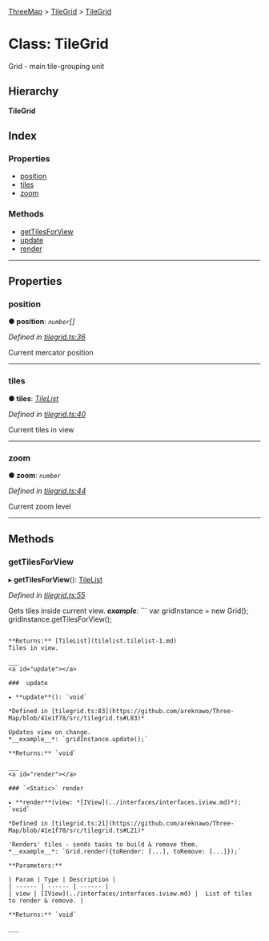 [ThreeMap](../README.md) > [TileGrid](../modules/tilegrid.md) > [TileGrid](../classes/tilegrid.tilegrid-1.md)

# Class: TileGrid

Grid - main tile-grouping unit

## Hierarchy

**TileGrid**

## Index

### Properties

* [position](tilegrid.tilegrid-1.md#position)
* [tiles](tilegrid.tilegrid-1.md#tiles)
* [zoom](tilegrid.tilegrid-1.md#zoom)

### Methods

* [getTilesForView](tilegrid.tilegrid-1.md#gettilesforview)
* [update](tilegrid.tilegrid-1.md#update)
* [render](tilegrid.tilegrid-1.md#render)

---

## Properties

<a id="position"></a>

###  position

**● position**: *`number`[]*

*Defined in [tilegrid.ts:36](https://github.com/areknawo/Three-Map/blob/41e1f78/src/tilegrid.ts#L36)*

Current mercator position

___
<a id="tiles"></a>

###  tiles

**● tiles**: *[TileList](tilelist.tilelist-1.md)*

*Defined in [tilegrid.ts:40](https://github.com/areknawo/Three-Map/blob/41e1f78/src/tilegrid.ts#L40)*

Current tiles in view

___
<a id="zoom"></a>

###  zoom

**● zoom**: *`number`*

*Defined in [tilegrid.ts:44](https://github.com/areknawo/Three-Map/blob/41e1f78/src/tilegrid.ts#L44)*

Current zoom level

___

## Methods

<a id="gettilesforview"></a>

###  getTilesForView

▸ **getTilesForView**(): [TileList](tilelist.tilelist-1.md)

*Defined in [tilegrid.ts:55](https://github.com/areknawo/Three-Map/blob/41e1f78/src/tilegrid.ts#L55)*

Gets tiles inside current view.
*__example__*: ```
var gridInstance = new Grid();
gridInstance.getTilesForView();
```

**Returns:** [TileList](tilelist.tilelist-1.md)
Tiles in view.

___
<a id="update"></a>

###  update

▸ **update**(): `void`

*Defined in [tilegrid.ts:83](https://github.com/areknawo/Three-Map/blob/41e1f78/src/tilegrid.ts#L83)*

Updates view on change.
*__example__*: `gridInstance.update();`

**Returns:** `void`

___
<a id="render"></a>

### `<Static>` render

▸ **render**(view: *[IView](../interfaces/interfaces.iview.md)*): `void`

*Defined in [tilegrid.ts:21](https://github.com/areknawo/Three-Map/blob/41e1f78/src/tilegrid.ts#L21)*

'Renders' tiles - sends tasks to build & remove them.
*__example__*: `Grid.render({toRender: [...], toRemove: [...]});`

**Parameters:**

| Param | Type | Description |
| ------ | ------ | ------ |
| view | [IView](../interfaces/interfaces.iview.md) |  List of tiles to render & remove. |

**Returns:** `void`

___

